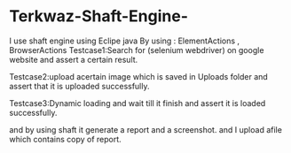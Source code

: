 # Terkwaz-Shaft-Engine-
I use shaft engine using Eclipe java
By using : ElementActions , BrowserActions
Testcase1:Search for (selenium webdriver) on google website and assert a certain result.

Testcase2:upload acertain image which is saved in Uploads folder and assert that it is uploaded successfully.

Testcase3:Dynamic loading and wait till it finish and assert it is loaded successfully.

and by using shaft it generate a report  and a screenshot.
and I upload afile which contains copy of report.
